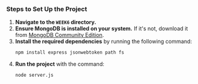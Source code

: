 ### Steps to Set Up the Project

1. **Navigate to the `WEEK6` directory.**
2. **Ensure MongoDB is installed on your system.** If it's not, download it from [MongoDB Community Edition](https://www.mongodb.com/try/download/community).
3. **Install the required dependencies** by running the following command:
   ```bash
   npm install express jsonwebtoken path fs
   ```
4. **Run the project** with the command:
   ```bash
   node server.js
   ```